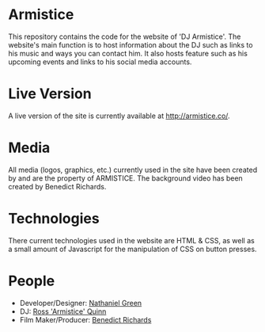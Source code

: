 # Armistice

This repository contains the code for the website of 'DJ Armistice'. The
website's main function is to host information about the DJ such as links to his
music and ways you can contact him. It also hosts feature such as his upcoming
events and links to his social media accounts.

# Live Version

A live version of the site is currently available at http://armistice.co/.

# Media

All media (logos, graphics, etc.) currently used in the site have been created by 
and are the property of ARMISTICE. The background video has been created 
by Benedict Richards.

# Technologies

There current technologies used in the website are HTML & CSS, as well as a
small amount of Javascript for the manipulation of CSS on button presses.

# People

- Developer/Designer: [Nathaniel Green](http://ngreen.co)
- DJ: [Ross 'Armistice' Quinn](http://armistice.co)
- Film Maker/Producer: [Benedict Richards](http://www.brfr.uk/)
